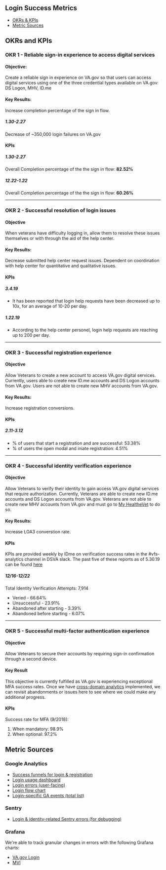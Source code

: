 ## Login Success Metrics
- [OKRs & KPIs](#okrs-and-kpis)
- [Metric Sources](#metric-sources)

## OKRs and KPIs
### OKR 1 - Reliable sign-in experience to access digital services
#### Objective:
Create a reliable sign in experience on VA.gov so that users can access digital services using one of the three credential types available on VA.gov: DS Logon, MHV, ID.me

#### Key Results: 
Increase completion percentage of the sign in flow.

##### 1.30-2.27
Decrease of ~350,000 login failures on VA.gov

#### KPIs 
##### 1.30-2.27
Overall Completion percentage of the the sign in flow: **82.52%**
##### 12.22-1.22
Overall Completion percentage of the the sign in flow: **60.26%**

---

### OKR 2 -  Successful resolution of login issues
#### Objective
When veterans have difficulty logging in, allow them to resolve these issues themselves or with through the aid of the help center.

#### Key Results: 
Decrease submitted help center request issues. Dependent on coordination with help center for quantitative and qualitative issues.

#### KPIs
##### 3.4.19
- It has been reported that login help requests have been decreased up to 10x, for an average of 10-20 per day.

##### 1.22.19
- According to the help center personel, login help requests are reaching up to 200 per day.

---

### OKR 3 - Successful registration experience
#### Objective
Allow Veterans to create a new account to access VA.gov digital services. Currently, users able to create new ID.me accounts and DS Logon accounts from VA.gov. Users are not able to create new MHV accounts from VA.gov.

#### Key Results: 
Increase registration conversions.

#### KPIs 
##### 2.11-3.12
- % of users that start a registration and are successful: 53.38% 
- % of users the open modal and iniate registration: 4.51%


---

### OKR 4 - Successful identity verification experience
#### Objective
Allow Veterans to verify their identity to gain access VA.gov digital services that require authorization. Currently, Veterans are able to create new ID.me accounts and DS Logon accounts from VA.gov. Veterans are not able to create new MHV accounts from VA.gov and must go to [My HealtheVet](https://www.myhealth.va.gov/mhv-portal-web/home) to do so.

#### Key Results:
Increase LOA3 converstion rate.

#### KPIs 
KPIs are provided weekly by IDme on verification success rates in the #vfs-analytics channel in DSVA slack. The past five of these reports as of 5.30.19 can be found [here](https://github.com/department-of-veterans-affairs/vets.gov-team/tree/master/Products/Identity/Login/Analytics/IDme)

##### 12/16-12/22
Total Identity Verification Attempts: 7,914
- Veried - 66.64%
- Unsuccessful - 23.91%
- Abandoned after starting - 3.39%
- Abandoned before starting - 6.07%

---

### OKR 5 - Successful multi-factor authentication experience
#### Objective
Allow Veterans to secure their accounts by requiring sign-in confirmation through a second device. 

#### Key Result
This objective is currently fulfilled as VA.gov is experiencing exceptional MFA success rates. Once we have [cross-domain analytics](https://github.com/department-of-veterans-affairs/vets.gov-team/issues/13866) implemented, we can revisit abandonments or issues here to see where we could make any additional progress.

#### KPIs
Success rate for MFA (9/2018):
1. When mandatory: 98.9%
2. When optional: 97.2%

## Metric Sources
### Google Analytics
- [Success funnels for login & registration](https://analytics.google.com/analytics/web/?authuser=0#/my-reports/U_bnaGd1QdWQwS0e-J0pOQ/a50123418w177519031p184624291/_u.dateOption=last30days&_r.tabId=81/)
- [Login usage dashboard](https://analytics.google.com/analytics/web/#/report/visitors-overview/a50123418w177519031p184624291/_u.dateOption=last30days&_.useg=userlSoCJs-8RzS8ITs0kUtVPA,userm6kH3yFDRuS28OYZ55HxFA&overview-graphOptions.primaryConcept=analytics.totalVisitors/)
- [Login errors (user-facing)](https://analytics.google.com/analytics/web/?authuser=0#/report/content-event-events/a50123418w177519031p184624291/_u.dateOption=last7days&_.useg=builtin1&explorer-segmentExplorer.segmentId=analytics.eventLabel&_r.drilldown=analytics.eventCategory:Sign-on&explorer-table.plotKeys=%5B%5B%22login-error-user-fetch%22%5D%5D&explorer-table.rowCount=10&explorer-table.filter=login-error&explorer-table-dataTable.sortColumnName=analytics.totalEvents&explorer-table-dataTable.sortDescending=true/)
- [Login flow chart](https://github.com/department-of-veterans-affairs/vets.gov-team/blob/master/Products/Identity/Login/Analytics/loginGAFlowChart.md)
- [Login-specific GA events (total list)](https://analytics.google.com/analytics/web/#/report/content-event-events/a50123418w177519031p184624291/_u.dateOption=last30days&explorer-table.plotKeys=%5B%5D&_r.drilldown=analytics.eventCategory:Sign-on,analytics.eventAction:Login%20-%20vagovprod/)


### Sentry
- [Login & identity-related Sentry errors (for debugging)](http://sentry.vetsgov-internal/vets-gov/platform-api-production/?query=is%3Aunresolved+assigned%3Ame)

### Grafana
We're able to track granular changes in errors with the following Grafana charts:
- [VA.gov Login](http://grafana.vetsgov-internal/dashboard/db/site-authentication?orgId=1&from=1548694141953&to=1549903741953)
- [MVI](http://grafana.vetsgov-internal/dashboard/db/mvi?orgId=1&from=1548565200000&to=1549904130110)

